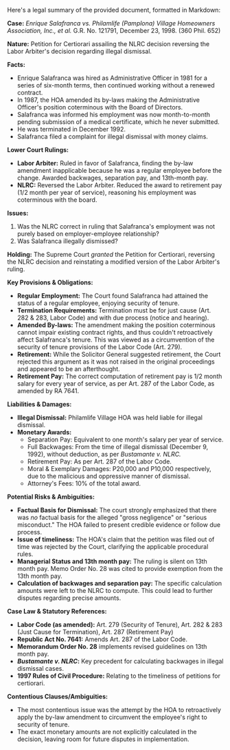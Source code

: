 Here's a legal summary of the provided document, formatted in Markdown:

**Case:** *Enrique Salafranca vs. Philamlife (Pamplona) Village Homeowners Association, Inc., et al.* G.R. No. 121791, December 23, 1998. (360 Phil. 652)

**Nature:** Petition for Certiorari assailing the NLRC decision reversing the Labor Arbiter's decision regarding illegal dismissal.

**Facts:**

*   Enrique Salafranca was hired as Administrative Officer in 1981 for a series of six-month terms, then continued working without a renewed contract.
*   In 1987, the HOA amended its by-laws making the Administrative Officer's position coterminous with the Board of Directors.
*   Salafranca was informed his employment was now month-to-month pending submission of a medical certificate, which he never submitted.
*   He was terminated in December 1992.
*   Salafranca filed a complaint for illegal dismissal with money claims.

**Lower Court Rulings:**

*   **Labor Arbiter:** Ruled in favor of Salafranca, finding the by-law amendment inapplicable because he was a regular employee before the change. Awarded backwages, separation pay, and 13th-month pay.
*   **NLRC:** Reversed the Labor Arbiter. Reduced the award to retirement pay (1/2 month per year of service), reasoning his employment was coterminous with the board.

**Issues:**

1.  Was the NLRC correct in ruling that Salafranca's employment was not purely based on employer-employee relationship?
2.  Was Salafranca illegally dismissed?

**Holding:**  The Supreme Court *granted* the Petition for Certiorari, reversing the NLRC decision and reinstating a modified version of the Labor Arbiter's ruling.

**Key Provisions & Obligations:**

*   **Regular Employment:** The Court found Salafranca had attained the status of a regular employee, enjoying security of tenure.
*   **Termination Requirements:** Termination must be for just cause (Art. 282 & 283, Labor Code) and with due process (notice and hearing).
*   **Amended By-laws:**  The amendment making the position coterminous cannot impair existing contract rights, and thus couldn't retroactively affect Salafranca's tenure. This was viewed as a circumvention of the security of tenure provisions of the Labor Code (Art. 279).
*   **Retirement:**  While the Solicitor General suggested retirement, the Court rejected this argument as it was not raised in the original proceedings and appeared to be an afterthought.
*   **Retirement Pay:** The correct computation of retirement pay is 1/2 month salary for every year of service, as per Art. 287 of the Labor Code, as amended by RA 7641.

**Liabilities & Damages:**

*   **Illegal Dismissal:** Philamlife Village HOA was held liable for illegal dismissal.
*   **Monetary Awards:**
    *   Separation Pay: Equivalent to one month's salary per year of service.
    *   Full Backwages: From the time of illegal dismissal (December 9, 1992), without deduction, as per *Bustamante v. NLRC.*
    *   Retirement Pay: As per Art. 287 of the Labor Code.
    *   Moral & Exemplary Damages: P20,000 and P10,000 respectively, due to the malicious and oppressive manner of dismissal.
    *   Attorney's Fees: 10% of the total award.

**Potential Risks & Ambiguities:**

*   **Factual Basis for Dismissal:** The court strongly emphasized that there was *no* factual basis for the alleged "gross negligence" or "serious misconduct." The HOA failed to present credible evidence or follow due process.
*   **Issue of timeliness:**  The HOA's claim that the petition was filed out of time was rejected by the Court, clarifying the applicable procedural rules.
*   **Managerial Status and 13th month pay:** The ruling is silent on 13th month pay. Memo Order No. 28 was cited to provide exemption from the 13th month pay.
*   **Calculation of backwages and separation pay:** The specific calculation amounts were left to the NLRC to compute. This could lead to further disputes regarding precise amounts.

**Case Law & Statutory References:**

*   **Labor Code (as amended):** Art. 279 (Security of Tenure), Art. 282 & 283 (Just Cause for Termination), Art. 287 (Retirement Pay)
*   **Republic Act No. 7641:**  Amends Art. 287 of the Labor Code.
*   **Memorandum Order No. 28** implements revised guidelines on 13th month pay.
*   ***Bustamante v. NLRC*:** Key precedent for calculating backwages in illegal dismissal cases.
*   **1997 Rules of Civil Procedure:**  Relating to the timeliness of petitions for certiorari.

**Contentious Clauses/Ambiguities:**

*   The most contentious issue was the attempt by the HOA to retroactively apply the by-law amendment to circumvent the employee's right to security of tenure.
*   The exact monetary amounts are not explicitly calculated in the decision, leaving room for future disputes in implementation.
